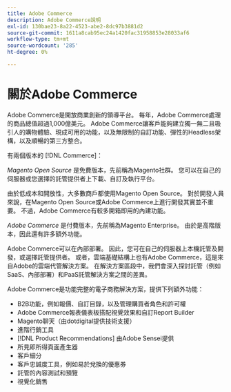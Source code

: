 ```yaml
---
title: Adobe Commerce
description: Adobe Commerce說明
exl-id: 130bae23-8a22-4523-abe2-8dc97b3881d2
source-git-commit: 1611a8cab95ec24a1420fac31958853e28033af6
workflow-type: tm+mt
source-wordcount: '285'
ht-degree: 0%

---
```


# 關於Adobe Commerce

Adobe Commerce是開放商業創新的領導平台。 每年，Adobe Commerce處理的商品總值超過1,000億美元。 Adobe Commerce讓客戶能夠建立獨一無二且吸引人的購物體驗、現成可用的功能，以及無限制的自訂功能、彈性的Headless架構，以及順暢的第三方整合。

有兩個版本的 [!DNL Commerce]：

_Magento Open Source_ 是免費版本，先前稱為Magento社群。 您可以在自己的伺服器或您選擇的託管提供者上下載、自訂及執行平台。

由於低成本和開放性，大多數商戶都使用Magento Open Source。 對於開發人員來說，在Magento Open Source或Adobe Commerce上進行開發其實並不重要。 不過，Adobe Commerce有較多開箱即用的內建功能。

_Adobe Commerce_ 是付費版本，先前稱為Magento Enterprise。 由於是高階版本，因此還有許多額外功能。

Adobe Commerce可以在內部部署。 因此，您可在自己的伺服器上本機託管及開發，或選擇託管提供者。 或者，雲端基礎結構上也有Adobe Commerce，這是來自Adobe的雲端代管解決方案。 在解決方案區段中，我們會深入探討託管（例如SaaS、內部部署）和PaaS託管解決方案之間的差異。

Adobe Commerce是功能完整的電子商務解決方案，提供下列額外功能：

- B2B功能，例如報價、自訂目錄，以及管理購買者角色和許可權
- Adobe Commerce報表儀表板搭配視覺效果和自訂Report Builder
- Magento聊天（由dotdigital提供技術支援）
- 進階行銷工具
- [!DNL Product Recommendations] 由Adobe Sensei提供
- 所見即所得頁面產生器
- 客戶細分
- 客戶忠誠度工具，例如易於兌換的優惠券
- 託管的內容測試和預覽
- 視覺化銷售
